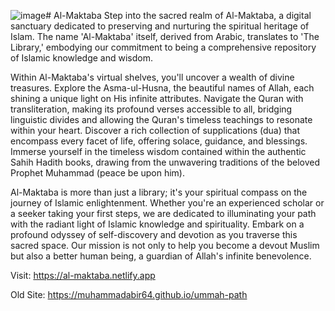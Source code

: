 ![image](https://github.com/muhammadabir64/al-maktaba/assets/51321911/10d627d0-34de-470f-b54a-13b3e332f120)# Al-Maktaba
Step into the sacred realm of Al-Maktaba, a digital sanctuary dedicated to preserving and nurturing the spiritual heritage of Islam. The name 'Al-Maktaba' itself, derived from Arabic, translates to 'The Library,' embodying our commitment to being a comprehensive repository of Islamic knowledge and wisdom.

Within Al-Maktaba's virtual shelves, you'll uncover a wealth of divine treasures. Explore the Asma-ul-Husna, the beautiful names of Allah, each shining a unique light on His infinite attributes. Navigate the Quran with transliteration, making its profound verses accessible to all, bridging linguistic divides and allowing the Quran's timeless teachings to resonate within your heart.
Discover a rich collection of supplications (dua) that encompass every facet of life, offering solace, guidance, and blessings. Immerse yourself in the timeless wisdom contained within the authentic Sahih Hadith books, drawing from the unwavering traditions of the beloved Prophet Muhammad (peace be upon him).

Al-Maktaba is more than just a library; it's your spiritual compass on the journey of Islamic enlightenment. Whether you're an experienced scholar or a seeker taking your first steps, we are dedicated to illuminating your path with the radiant light of Islamic knowledge and spirituality.
Embark on a profound odyssey of self-discovery and devotion as you traverse this sacred space. Our mission is not only to help you become a devout Muslim but also a better human being, a guardian of Allah's infinite benevolence.

Visit: https://al-maktaba.netlify.app

Old Site: https://muhammadabir64.github.io/ummah-path
